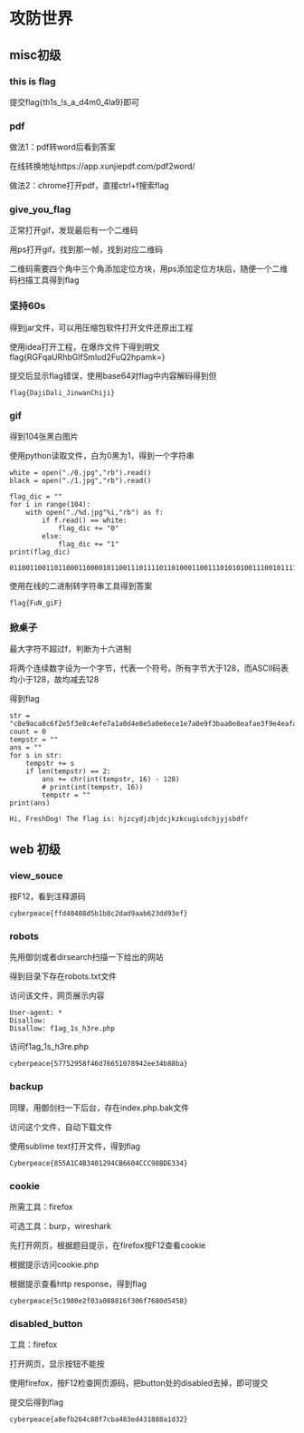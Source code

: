 # 攻防世界

## misc初级

### this is flag

提交flag{th1s_!s_a_d4m0_4la9}即可

### pdf

做法1：pdf转word后看到答案

在线转换地址https://app.xunjiepdf.com/pdf2word/

做法2：chrome打开pdf，直接ctrl+f搜索flag

### give_you_flag

正常打开gif，发现最后有一个二维码

用ps打开gif，找到那一帧，找到对应二维码

二维码需要四个角中三个角添加定位方块，用ps添加定位方块后，随便一个二维码扫描工具得到flag

### 坚持60s

得到jar文件，可以用压缩包软件打开文件还原出工程

使用idea打开工程，在爆炸文件下得到明文flag{RGFqaURhbGlfSmlud2FuQ2hpamk=}

提交后显示flag错误，使用base64对flag中内容解码得到但

```
flag{DajiDali_JinwanChiji}
```

### gif

得到104张黑白图片

使用python读取文件，白为0黑为1，得到一个字符串

```
white = open("./0.jpg","rb").read()
black = open("./1.jpg","rb").read()

flag_dic = ""
for i in range(104):
	with open("./%d.jpg"%i,"rb") as f:
		if f.read() == white:
			flag_dic += "0"
		else:
			flag_dic += "1"
print(flag_dic)

01100110011011000110000101100111011110110100011001110101010011100101111101100111011010010100011001111101
```

使用在线的二进制转字符串工具得到答案

```
flag{FuN_giF}
```

### 掀桌子

最大字符不超过f，判断为十六进制

将两个连续数字设为一个字节，代表一个符号。所有字节大于128，而ASCII码表均小于128，故均减去128

得到flag

```
str = "c8e9aca0c6f2e5f3e8c4efe7a1a0d4e8e5a0e6ece1e7a0e9f3baa0e8eafae3f9e4eafae2eae4e3eaebfaebe3f5e7e9f3e4e3e8eaf9eaf3e2e4e6f2"
count = 0
tempstr = ""
ans = ""
for s in str:
	tempstr += s
	if len(tempstr) == 2:
		ans += chr(int(tempstr, 16) - 128)
		# print(int(tempstr, 16))
		tempstr = ""
print(ans)

Hi, FreshDog! The flag is: hjzcydjzbjdcjkzkcugisdchjyjsbdfr
```

## web 初级

### view_souce

按F12，看到注释源码

```
cyberpeace{ffd40408d5b1b8c2dad9aab623dd93ef}
```

### robots

先用御剑或者dirsearch扫描一下给出的网站

得到目录下存在robots.txt文件

访问该文件，网页展示内容

```
User-agent: *
Disallow: 
Disallow: f1ag_1s_h3re.php
```

访问f1ag_1s_h3re.php

```
cyberpeace{57752958f46d76651078942ee34b88ba}
```

### backup

同理，用御剑扫一下后台，存在index.php.bak文件

访问这个文件，自动下载文件

使用sublime text打开文件，得到flag

```
Cyberpeace{855A1C4B3401294CB6604CCC98BDE334}
```

### cookie

所需工具：firefox

可选工具：burp，wireshark

先打开网页，根据题目提示，在firefox按F12查看cookie

根据提示访问cookie.php

根据提示查看http response，得到flag

```
cyberpeace{5c1980e2f03a088816f306f7680d5458}
```

### disabled_button

工具：firefox

打开网页，显示按钮不能按

使用firefox，按F12检查网页源码，把button处的disabled去掉，即可提交

提交后得到flag

```
cyberpeace{a8efb264c88f7cba483ed431888a1d32}
```

